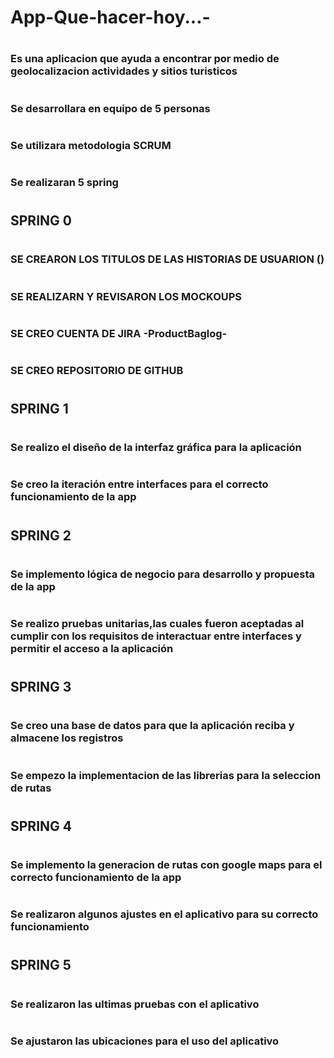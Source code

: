 # App-Que-hacer-hoy...-
# <h3>Es una aplicacion que ayuda a encontrar por medio de geolocalizacion actividades y sitios turisticos</h3>
# 
# <h3>Se desarrollara en equipo de 5 personas</h3>
# <h3> Se utilizara metodologia SCRUM </h3>
# <h3> Se realizaran 5 spring  </h3>
# 
# <h2>SPRING 0 </h2>
# <h3>SE CREARON LOS TITULOS DE LAS HISTORIAS DE USUARION ()</h3>
# <h3>SE REALIZARN Y REVISARON LOS MOCKOUPS</h3>
# <h3>SE CREO CUENTA DE JIRA -ProductBaglog-</h3>
# <h3>SE CREO REPOSITORIO DE GITHUB</h3>
#
# <h2>SPRING 1  </h3>
# <h3>Se realizo el diseño de la interfaz gráfica para la aplicación</h3>
# <h3>Se creo la iteración entre interfaces para el correcto funcionamiento de la app</h3>
#
# <h2>SPRING 2  </h3>
# <h3>Se implemento lógica de negocio para desarrollo y propuesta de la app</h3>
# <h3>Se realizo pruebas unitarias,las cuales fueron aceptadas al cumplir con los requisitos de interactuar entre interfaces y permitir el acceso a la aplicación</h3>
#
# <h2>SPRING 3  </h3>
# <h3>Se creo una base de datos para que la aplicación reciba y almacene los registros </h3>
# <h3>Se empezo la implementacion de las librerias para la seleccion de rutas </h3>
#
# <h2>SPRING 4  </h3>
# <h3>Se implemento la generacion de rutas con google maps para el correcto funcionamiento de la app </h3>
# <h3>Se realizaron algunos ajustes en el aplicativo para su correcto funcionamiento  </h3>
#
# <h2>SPRING 5  </h3>
# <h3>Se realizaron las ultimas pruebas con el aplicativo </h3>
# <h3>Se ajustaron las ubicaciones para el uso del aplicativo </h3>
